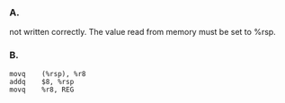 ### A.

not written correctly.
The value read from memory must be set to %rsp.

### B.

```
movq    (%rsp), %r8
addq    $8, %rsp
movq    %r8, REG
```
